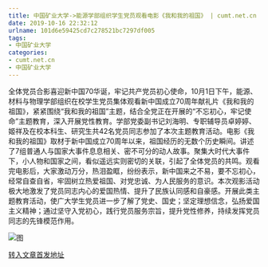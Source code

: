 ```yaml
---
title: 中国矿业大学->能源学部组织学生党员观看电影《我和我的祖国》 | cumt.net.cn
date: 2019-10-16 22:32:12
urlname: 101d6e59425cd7c278521bc7297df005
tags: 
- 中国矿业大学
categories:
- cumt.net.cn
- 中国矿业大学
---
```

全体党员合影喜迎新中国70华诞，牢记共产党员初心使命，10月1日下午，能源、材料与物理学部组织在校学生党员集体观看新中国成立70周年献礼片《我和我的祖国》，紧紧围绕“我和我的祖国”主题，结合全党正在开展的“不忘初心，牢记使命”主题教育，深入开展党性教育。学部党委副书记刘海明、专职辅导员卓婷婷、姬祥及在校本科生、研究生共42名党员同志参加了本次主题教育活动。电影《我和我的祖国》取材于新中国成立70周年以来，祖国经历的无数个历史瞬间。讲述了7组普通人与国家大事件息息相关、密不可分的动人故事。聚集大时代大事件下，小人物和国家之间，看似遥远实则密切的关联，引起了全体党员的共鸣。观看完电影后，大家激动万分，热泪盈眶，纷纷表示，新中国来之不易，要不忘初心，经常自查自省，牢固树立热爱祖国、对党忠诚、为人民服务的意识。本次观影活动极大地激发了党员同志内心的爱国热情、提升了民族认同感和自豪感。开展此类主题教育活动，使广大学生党员进一步了解了党史、国史；坚定理想信念，弘扬爱国主义精神；通过坚守入党初心，践行党员服务宗旨，提升党性修养，持续发挥党员同志的先锋模范作用。

![图](http://xwzx.cumt.edu.cn/_upload/article/images/27/63/48a441cb48608b366bd4a8b6e957/5112f27f-5d84-4fb1-800b-fe34b5cc1830.png)

[转入文章首发地址](http://xwzx.cumt.edu.cn/4a/58/c523a543320/page.htm)